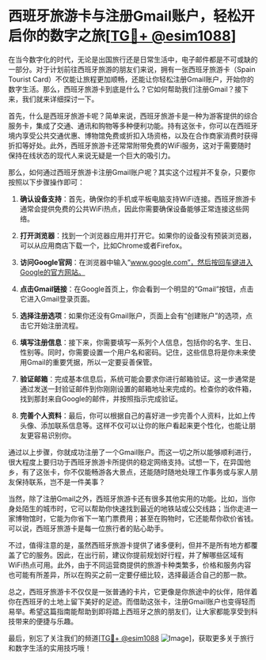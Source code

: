 # 西班牙旅游卡与注册Gmail账户，轻松开启你的数字之旅[[TG💪+ @esim1088](https://t.me/s/esim1088)]

在当今数字化的时代，无论是出国旅行还是日常生活中，电子邮件都是不可或缺的一部分。对于计划前往西班牙旅游的朋友们来说，拥有一张西班牙旅游卡（Spain Tourist Card）不仅能让旅程更加顺畅，还能让你轻松注册Gmail账户，开始你的数字生活。那么，西班牙旅游卡到底是什么？它如何帮助我们注册Gmail？接下来，我们就来详细探讨一下。

首先，什么是西班牙旅游卡呢？简单来说，西班牙旅游卡是一种为游客提供的综合服务卡，集成了交通、通讯和购物等多种便利功能。持有这张卡，你可以在西班牙境内享受公共交通优惠、博物馆免费或折扣入场资格，以及在合作商家消费时获得折扣等好处。此外，西班牙旅游卡还常常附带免费的WiFi服务，这对于需要随时保持在线状态的现代人来说无疑是一个巨大的吸引力。

那么，如何通过西班牙旅游卡注册Gmail账户呢？其实这个过程并不复杂，只要你按照以下步骤操作即可：

1. **确认设备支持**：首先，确保你的手机或平板电脑支持WiFi连接。西班牙旅游卡通常会提供免费的公共WiFi热点，因此你需要确保设备能够正常连接这些网络。

2. **打开浏览器**：找到一个浏览器应用并打开它。如果你的设备没有预装浏览器，可以从应用商店下载一个，比如Chrome或者Firefox。

3. **访问Google官网**：在浏览器中输入“www.google.com”，然后按回车键进入Google的官方网站。

4. **点击Gmail链接**：在Google首页上，你会看到一个明显的“Gmail”按钮，点击它进入Gmail登录页面。

5. **选择注册选项**：如果你还没有Gmail账户，页面上会有“创建账户”的选项，点击它开始注册流程。

6. **填写注册信息**：接下来，你需要填写一系列个人信息，包括你的名字、生日、性别等。同时，你需要设置一个用户名和密码。记住，这些信息将是你未来使用Gmail的重要凭据，所以一定要妥善保管。

7. **验证邮箱**：完成基本信息后，系统可能会要求你进行邮箱验证。这一步通常是通过发送一封验证邮件到你刚刚设置的邮箱地址来完成的。检查你的收件箱，找到那封来自Google的邮件，并按照指示完成验证。

8. **完善个人资料**：最后，你可以根据自己的喜好进一步完善个人资料，比如上传头像、添加联系信息等。这样不仅可以让你的账户看起来更个性化，也能让朋友更容易识别你。

通过以上步骤，你就成功注册了一个Gmail账户。而这一切之所以能够顺利进行，很大程度上要归功于西班牙旅游卡所提供的稳定网络支持。试想一下，在异国他乡，有了这张卡，你不仅能畅游各大景点，还能随时随地处理工作事务或与家人朋友保持联系，岂不是一件美事？

当然，除了注册Gmail之外，西班牙旅游卡还有很多其他实用的功能。比如，当你身处陌生的城市时，它可以帮助你快速找到最近的地铁站或公交线路；当你走进一家博物馆时，它能为你省下一笔门票费用；甚至在购物时，它还能帮你砍价省钱。可以说，西班牙旅游卡是每一位旅行者的贴心助手。

不过，值得注意的是，虽然西班牙旅游卡提供了诸多便利，但并不是所有地方都覆盖了它的服务。因此，在出行前，建议你提前规划好行程，并了解哪些区域有WiFi热点可用。此外，由于不同运营商提供的旅游卡种类繁多，价格和服务内容也可能有所差异，所以在购买之前一定要仔细比较，选择最适合自己的那一款。

总之，西班牙旅游卡不仅仅是一张普通的卡片，它更像是你旅途中的伙伴，陪伴着你在西班牙的土地上留下美好的足迹。而借助这张卡，注册Gmail账户也变得轻而易举。希望这篇指南能帮助到即将踏上西班牙之旅的朋友们，让大家都能享受到科技带来的便捷与乐趣。

最后，别忘了关注我们的频道[[TG💪+ @esim1088](https://t.me/s/esim1088) ![Image](https://i.postimg.cc/4NQfJmqS/Snipaste-2025-05-13-00-14-12.png)]，获取更多关于旅行和数字生活的实用技巧哦！